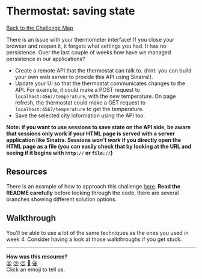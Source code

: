 # Thermostat: saving state

[Back to the Challenge Map](README.md)

There is an issue with your thermometer interface!  If you close your browser and reopen it, it forgets what settings you had. It has no persistence. Over the last couple of weeks how have we managed persistence in our applications?

* Create a remote API that the thermostat can talk to. (hint: you can build your own web server to provide this API using Sinatra!).
* Update your UI so that the thermostat communicates changes to the API. For example, it could make a POST request to `localhost:4567/temperature`, with the new temperature.  On page refresh, the thermostat could make a GET request to `localhost:4567/temperature` to get the temperature.
* Save the selected city information using the API too.

**Note: if you want to use sessions to save state on the API side, be aware that sessions only work if your HTML page is served with a server application like Sinatra. Sessions _won't work_ if you directly open the HTML page as a file (you can easily check that by looking at the URL and seeing if it begins with `http://` or `file://`)**

## Resources

There is an example of how to approach this challenge [here](https://github.com/makersacademy/thermostat-example). **Read the README carefully** before looking through the code, there are several branches showing different solution options.


## Walkthrough

You'll be able to use a lot of the same techniques as the ones you used in week 4. Consider having a look at those walkthroughs if you get stuck.

<!-- BEGIN GENERATED SECTION DO NOT EDIT -->

---

**How was this resource?**  
[😫](https://airtable.com/shrUJ3t7KLMqVRFKR?prefill_Repository=course&prefill_File=thermostat_es6/saving_state.md&prefill_Sentiment=😫) [😕](https://airtable.com/shrUJ3t7KLMqVRFKR?prefill_Repository=course&prefill_File=thermostat_es6/saving_state.md&prefill_Sentiment=😕) [😐](https://airtable.com/shrUJ3t7KLMqVRFKR?prefill_Repository=course&prefill_File=thermostat_es6/saving_state.md&prefill_Sentiment=😐) [🙂](https://airtable.com/shrUJ3t7KLMqVRFKR?prefill_Repository=course&prefill_File=thermostat_es6/saving_state.md&prefill_Sentiment=🙂) [😀](https://airtable.com/shrUJ3t7KLMqVRFKR?prefill_Repository=course&prefill_File=thermostat_es6/saving_state.md&prefill_Sentiment=😀)  
Click an emoji to tell us.

<!-- END GENERATED SECTION DO NOT EDIT -->
